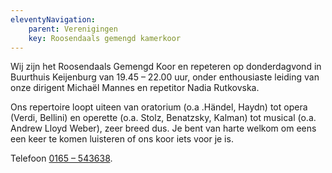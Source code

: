 ```yaml
---
eleventyNavigation:
    parent: Verenigingen
    key: Roosendaals gemengd kamerkoor
---
```


Wij zijn het Roosendaals Gemengd Koor en repeteren op donderdagvond in Buurthuis Keijenburg van 19.45 – 22.00 uur, onder enthousiaste leiding van onze dirigent Michaël Mannes en repetitor Nadia Rutkovska.

Ons repertoire loopt uiteen van oratorium (o.a .Händel, Haydn) tot opera (Verdi, Bellini) en operette (o.a. Stolz, Benatzsky, Kalman) tot musical (o.a. Andrew Lloyd Weber), zeer breed dus.
Je bent van harte welkom om eens een keer te komen luisteren of ons koor iets voor je is.

Telefoon [0165 – 543638](tel:0165543638).

